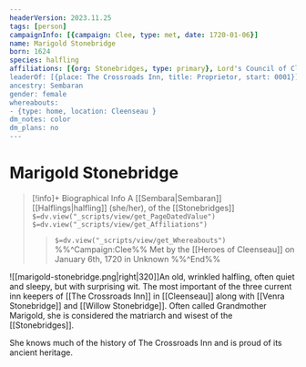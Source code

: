 ```yaml
---
headerVersion: 2023.11.25
tags: [person]
campaignInfo: [{campaign: Clee, type: met, date: 1720-01-06}]
name: Marigold Stonebridge
born: 1624
species: halfling
affiliations: [{org: Stonebridges, type: primary}, Lord's Council of Cleenseau]
leaderOf: [{place: The Crossroads Inn, title: Proprietor, start: 0001}]
ancestry: Sembaran
gender: female
whereabouts: 
- {type: home, location: Cleenseau }
dm_notes: color
dm_plans: no
---
```

# Marigold Stonebridge
>[!info]+ Biographical Info
> A [[Sembara|Sembaran]] [[Halflings|halfling]] (she/her), of the [[Stonebridges]]
> `$=dv.view("_scripts/view/get_PageDatedValue")`
> `$=dv.view("_scripts/view/get_Affiliations")`
>> `$=dv.view("_scripts/view/get_Whereabouts")`
>> %%^Campaign:Clee%% Met by the [[Heroes of Cleenseau]] on January 6th, 1720 in Unknown %%^End%%

![[marigold-stonebridge.png|right|320]]An old, wrinkled halfling, often quiet and sleepy, but with surprising wit. The most important of the three current inn keepers of [[The Crossroads Inn]] in [[Cleenseau]] along with [[Venra Stonebridge]] and [[Willow Stonebridge]]. Often called Grandmother Marigold, she is considered the matriarch and wisest of the [[Stonebridges]]. 

She knows much of the history of The Crossroads Inn and is proud of its ancient heritage. 